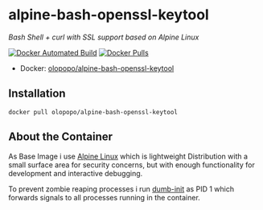 # alpine-bash-openssl-keytool

_Bash Shell + curl with SSL support based on Alpine Linux_

[![Docker Automated Build](https://img.shields.io/docker/automated/olopopo/alpine-bash-openssl-keytool.svg)](https://hub.docker.com/r/olopopo/alpine-bash-openssl-keytool/)
[![Docker Pulls](https://img.shields.io/docker/pulls/olopopo/alpine-bash-openssl-keytool.svg)](https://hub.docker.com/r/olopopo/alpine-bash-openssl-keytool/)

- Docker: [olopopo/alpine-bash-openssl-keytool](https://hub.docker.com/r/olopopo/alpine-bash-openssl-keytool/)

## Installation

`docker pull olopopo/alpine-bash-openssl-keytool`

## About the Container

As Base Image i use [Alpine Linux](https://alpinelinux.org/) which is lightweight Distribution with a small surface area for security concerns, but with enough functionality for development and interactive debugging.

To prevent zombie reaping processes i run [dumb-init](https://github.com/Yelp/dumb-init) as PID 1 which forwards signals to all processes running in the container.
